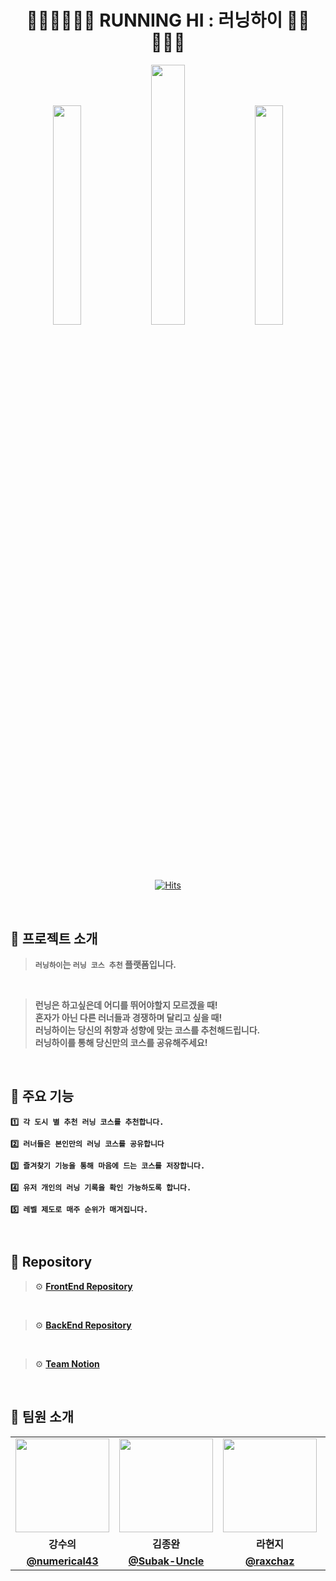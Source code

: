 <div align="center">
    

# 🏃🏻‍♀️🏃🏼‍♂️ RUNNING HI : 러닝하이 🏃🏽🏃🏿‍♀️

 <img src="https://github.com/cca-ffodregamdi/.github/assets/88484476/5884c6c1-71d3-47c0-a38e-da467d73075e" width="30%"/>
 <img src="https://github.com/cca-ffodregamdi/.github/assets/88484476/783e1aa6-fec6-4138-800d-04c2c5044d63" width="32.65%"/>
 <img src="https://github.com/cca-ffodregamdi/.github/assets/88484476/51e691b7-0230-41a9-a908-7e955bf1a128" width="30%"/>

<br>
<br/>

[![Hits](https://hits.seeyoufarm.com/api/count/incr/badge.svg?url=https%3A%2F%2Fgithub.com%2Fcca-ffodregamdi%2Frunning-hi-back&count_bg=%23FFA49F&title_bg=%23555555&icon=&icon_color=%23E7E7E7&title=views&edge_flat=false)](https://hits.seeyoufarm.com)

</div>

<br>

## 🔻 프로젝트 소개
> **`러닝하이`는 `러닝 코스 추천` 플랫폼입니다.**
<br>

> **런닝은 하고싶은데 어디를 뛰어야할지 모르겠을 때!
> <br>
> 혼자가 아닌 다른 러너들과 경쟁하며 달리고 싶을 때!**
> <br>
>**러닝하이는 당신의 취향과 성향에 맞는 코스를 추천해드립니다.**
> <br>
>**러닝하이를 통해 당신만의 코스를 공유해주세요!**

<br>

## 🔻 주요 기능

**`1️⃣ 각 도시 별 추천 러닝 코스를 추천합니다.`**

**`2️⃣ 러너들은 본인만의 러닝 코스를 공유합니다`**

**`3️⃣ 즐겨찾기 기능을 통해 마음에 드는 코스를 저장합니다.`**

**`4️⃣ 유저 개인의 러닝 기록을 확인 가능하도록 합니다.`**

**`5️⃣ 레벨 제도로 매주 순위가 매겨집니다.`**

<br>

## 🔻 Repository

> ⚙️ **[FrontEnd Repository](https://github.com/cca-ffodregamdi/running-hi-frontend)**
<br>

> ⚙️ **[BackEnd Repository](https://github.com/cca-ffodregamdi/running-hi-back-v2)**
<br>

> ⚙️ **[Team Notion](https://www.notion.so/hammang/adff9907f8244768b9c080bc519b3a1f?pvs=4)**

<br>

## 👋 팀원 소개
<table>
  <tr>
    <td align="center"><a href="https://github.com/numerical43"><img src="https://avatars.githubusercontent.com/numerical43" width="150px;" alt="">
    <td align="center"><a href="https://github.com/Subak-Uncle"><img src="https://avatars.githubusercontent.com/Subak-Uncle" width="150px;" alt="">
    <td align="center"><a href="https://github.com/raxchaz"><img src="https://avatars.githubusercontent.com/raxchaz" width="150px;" alt="">
    <td align="center"><a href="https://github.com/Dylan-SonJungin"><img src="https://avatars.githubusercontent.com/silverpoodle" width="150px;" alt="">
    <td align="center"><a href="https://github.com/hodin030"><img src="https://avatars.githubusercontent.com/hodin030" width="150px;" alt="">
    <td align="center"><a href="https://github.com/fakerdeft"><img src="https://avatars.githubusercontent.com/fakerdeft" width="150px;" alt="">
  </tr>
  <tr>
    <td align="center"><strong>강수의</strong></td>
    <td align="center"><strong>김종완</strong></td>
    <td align="center"><strong>라현지</strong></td>
    <td align="center"><strong>손정인</strong></td>
    <td align="center"><strong>이효진</strong></td>
    <td align="center"><strong>조만제</strong></td>
  </tr>
    <tr>
    <td align="center"><a href="https://github.com/numerical43"><b>@numerical43</b></td>
    <td align="center"><a href="https://github.com/Subak-Uncle"><b>@Subak-Uncle</b></td>
    <td align="center"><a href="https://github.com/raxchaz"><b>@raxchaz</b></td>
    <td align="center"><a href="https://github.com/silverpoodle"><b>@silverpoodle</b></td>
    <td align="center"><a href="https://github.com/hodin030"><b>@hodin030</b></td>
    <td align="center"><a href="https://github.com/fakerdeft"><b>@fakerdeft</b></td>
  </tr>
</table>

<br>


<br>

